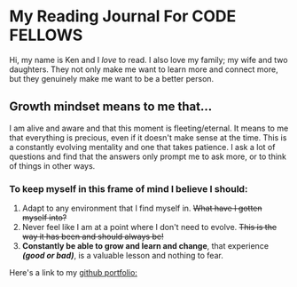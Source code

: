 # My Reading Journal For CODE FELLOWS 

Hi, my name is Ken and I *love* to read. I also love my family; my wife and two daughters. They not only make me want to learn more and connect more, but they genuinely make me want to be a better person.

## Growth mindset means to me that...
  I am alive and aware and that this moment is fleeting/eternal. It means to me that everything is precious, even if it doesn't make sense at the time. This is a constantly evolving mentality and one that takes patience. I ask a lot of questions and find that the answers only prompt me to ask more, or to think of things in other ways. 

### To keep myself in this frame of mind I believe I should:

1. Adapt to any environment that I find myself in.   ~~What have I gotten myself into?~~
2. Never feel like I am at a point where I don't need to evolve.   ~~This is the way it has been and should always be!~~
3. **Constantly be able to grow and learn __and change__**, that experience ***(good or bad)***, is a valuable lesson and nothing to fear.



Here's a link to my [github portfolio:](https://github.com/sifuholt)

